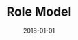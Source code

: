 ---
title: Role Model
date : 2018-01-01
level : ungraded
required : yes
skills : Leadership, Mentoring, Behaviour, Mindset, Competency
difficulty : easy
questions   :
    - "MA-RM-01: Tell me about a time when you set a positive example that had a significant impact on peers or direct reports."
    - "MA-RM-02: Tell me about a time when you motivated others through your commitment to delivering results."
    - "MA-RM-03: Tell me about a time when you demonstrated to others the importance of taking accountability for business outcomes."
desirable :
    - Modelled and encouraged high standards of honesty, integrity, trust, openness, and respect for others
    - Demonstrated a sense of responsibility and commitment to achieving goals/objectives
    - Demonstrated congruence between statements and actions
    - Built trust and open communication among team members and with stakeholders to improve efficiency and strengthen relationships
    - Encouraged team members to resolve issues and make changes to benefit customers and the organisation as a whole
bonus_points:
    - Modelled and encouraged high standards of honesty, integrity, trust, openness, and respect for others, even in challenging situations
    - Demonstrated, and instilled in others, a sense of responsibility and commitment to achieving goals/objectives
    - Demonstrated and emphasised the importance of congruence between statements and actions
    - Built trust and open communication among team members and with senior stakeholders to improve efficiency and strengthen relationships
    - Empowered team members to resolve issues and make changes that benefit customers and the organisation as a whole
---